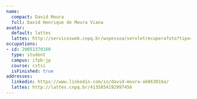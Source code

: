 ```yaml
---
name:
  compact: David Moura
  full: David Henrique de Moura Viana
avatar:
  default: lattes
  lattes: http://servicosweb.cnpq.br/wspessoa/servletrecuperafoto?tipo=1&id=K4273570Z1
occupations:
- id: 20051370160
  type: student
  campus: ifpb-jp
  course: cstsi
  isFinished: true
addresses:
  linkedin: https://www.linkedin.com/in/david-moura-a6863016a/
  lattes: http://lattes.cnpq.br/4135854192997456
---
```

